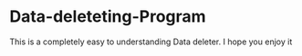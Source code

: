 # Data-deleteting-Program
This is a completely easy to understanding Data deleter. I hope you enjoy it

